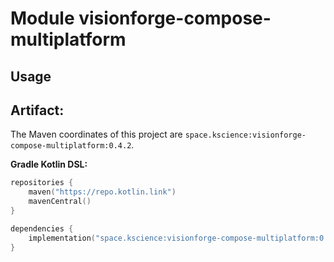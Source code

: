 # Module visionforge-compose-multiplatform



## Usage

## Artifact:

The Maven coordinates of this project are `space.kscience:visionforge-compose-multiplatform:0.4.2`.

**Gradle Kotlin DSL:**
```kotlin
repositories {
    maven("https://repo.kotlin.link")
    mavenCentral()
}

dependencies {
    implementation("space.kscience:visionforge-compose-multiplatform:0.4.2")
}
```
